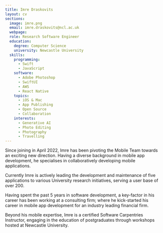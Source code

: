```yaml
---
title: Imre Draskovits
layout: cv
sections:
  image: imre.png
  email: imre.draskovits@ncl.ac.uk
  webpage:
  role: Research Software Engineer
  education:
    degree: Computer Science
    university: Newcastle University
  skills:
    programming:
      - Swift
      - JavaScript
    software:
      - Adobe Photoshop
      - SwiftUI
      - AWS
      - React Native
    topics:
      - iOS & Mac
      - App Publishing
      - Open Source
      - Collaboration
    interests:
      - Generative AI
      - Photo Editing
      - Photography
      - Travelling
---
```


Since joining in April 2022, Imre has been pivoting the Mobile Team towards an exciting new direction. Having a diverse background in mobile app development, he specialises in collaboratively developing mobile applications.

Currently Imre is actively leading the development and maintenance of five applications to various University research initiatives, serving a user base of over 200.

Having spent the past 5 years in software development, a key-factor in his career has been working at a consulting firm; where he kick-started his career in mobile app development for an industry leading financial firm.

Beyond his mobile expertise, Imre is a certified Software Carpentries Instructor, engaging in the education of postgraduates through workshops hosted at Newcastle University.

